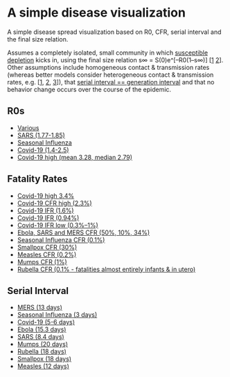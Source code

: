 # A simple disease visualization
A simple disease spread visualization based on R0, CFR, serial interval and the final size relation.

Assumes a completely isolated, small community in which [susceptible depletion](https://royalsocietypublishing.org/doi/pdf/10.1098/rsif.2016.0659) kicks in, using the final size relation s∞ = S(0)e^[–R0(1–s∞)] [[1](https://mathematicsinindustry.springeropen.com/track/pdf/10.1186/s13362-019-0058-7) [2](https://www.ncbi.nlm.nih.gov/pmc/articles/PMC3506030/)]. Other assumptions include homogeneous contact & transmission rates (whereas better models consider heterogeneous contact & transmission rates, e.g. [[1](https://www.ncbi.nlm.nih.gov/pmc/articles/PMC4808916/), [2](https://www.uvm.edu/pdodds/research/papers/years/2005/watts2005a.pdf), [3](https://journals.plos.org/plosone/article?id=10.1371/journal.pone.0120701)]), that [serial interval == generation interval](https://nccid.ca/publications/glossary-terms-infectious-disease-modelling-proposal-consistent-language/) and that no behavior change occurs over the course of the epidemic.

## R0s
* [Various](https://en.wikipedia.org/wiki/Basic_reproduction_number)
* [SARS (1.77-1.85)](https://www.biorxiv.org/content/10.1101/2020.01.25.919787v1)
* [Seasonal Influenza](https://www.ncbi.nlm.nih.gov/pubmed/19545404)
* [Covid-19 (1.4-2.5)](https://www.who.int/news-room/detail/23-01-2020-statement-on-the-meeting-of-the-international-health-regulations-(2005)-emergency-committee-regarding-the-outbreak-of-novel-coronavirus-(2019-ncov))
* [Covid-19 high (mean 3.28, median 2.79)](https://academic.oup.com/jtm/advance-article/doi/10.1093/jtm/taaa021/5735319)

## Fatality Rates
* [Covid-19 high 3.4%](https://www.who.int/dg/speeches/detail/who-director-general-s-opening-remarks-at-the-media-briefing-on-covid-19---3-march-2020)
* [Covid-19 CFR high (2.3%)](https://ourworldindata.org/coronavirus)
* [Covid-19 IFR (1.6%)](https://www.medrxiv.org/content/10.1101/2020.03.04.20031104v1.full.pdf)
* [Covid-19 IFR (0.94%)](https://institutefordiseasemodeling.github.io/nCoV-public/analyses/first_adjusted_mortality_estimates_and_risk_assessment/2019-nCoV-preliminary_age_and_time_adjusted_mortality_rates_and_pandemic_risk_assessment.html)
* [Covid-19 IFR low (0.3%–1%)](https://www.who.int/docs/default-source/coronaviruse/situation-reports/20200219-sitrep-30-covid-19.pdf?sfvrsn=3346b04f_2)
* [Ebola, SARS and MERS CFR (50%, 10%, 34%)](https://ourworldindata.org/coronavirus)
* [Seasonal Influenza CFR (0.1%)](https://en.wikipedia.org/wiki/List_of_human_disease_case_fatality_rates)
* [Smallpox CFR (30%)](https://en.wikipedia.org/wiki/Smallpox)
* [Measles CFR (0.2%)](https://www.cdc.gov/vaccines/pubs/pinkbook/downloads/meas.pdf)
* [Mumps CFR (1%)](https://en.wikipedia.org/wiki/List_of_human_disease_case_fatality_rates)
* [Rubella CFR (0.1% - fatalities almost entirely infants & in utero)](https://www.cdc.gov/rubella/about/in-the-us.html)

## Serial Interval
* [MERS (13 days)](https://www.ncbi.nlm.nih.gov/pmc/articles/PMC5930778/)
* [Seasonal Influenza (3 days)](https://www.who.int/docs/default-source/coronaviruse/situation-reports/20200306-sitrep-46-covid-19.pdf?sfvrsn=96b04adf_2)
* [Covid-19 (5-6 days)](https://www.who.int/docs/default-source/coronaviruse/situation-reports/20200306-sitrep-46-covid-19.pdf?sfvrsn=96b04adf_2)
* [Ebola (15.3 days)](https://www.sciencedirect.com/science/article/pii/S1755436515000341)
* [SARS (8.4 days)](https://dash.harvard.edu/bitstream/handle/1/25620506/Transmission%20dynamics%20and%20control%20of%20severe%20acute%20respiratory%20syndrome.pdf?sequence=1)
* [Mumps (20 days)](https://www.ncbi.nlm.nih.gov/pmc/articles/PMC5223546/)
* [Rubella (18 days)](https://academic.oup.com/aje/article/180/9/865/2739204)
* [Smallpox (18 days)](https://academic.oup.com/aje/article/180/9/865/2739204)
* [Measles (12 days)](https://academic.oup.com/aje/article/180/9/865/2739204)
